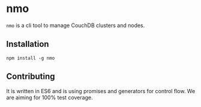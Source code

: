 # nmo

`nmo` is a cli tool to manage CouchDB clusters and nodes.

## Installation

```
npm install -g nmo
```

## Contributing

It is written in ES6 and is using promises and generators for control
flow. We are aiming for 100% test coverage.
